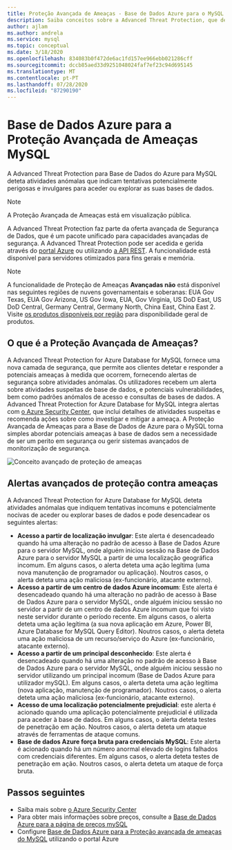 ```yaml
---
title: Proteção Avançada de Ameaças - Base de Dados Azure para o MySQL
description: Saiba conceitos sobre a Advanced Threat Protection, que deteta atividades anómalas de bases de dados que indiquem potenciais ameaças de segurança à base de dados.
author: ajlam
ms.author: andrela
ms.service: mysql
ms.topic: conceptual
ms.date: 3/18/2020
ms.openlocfilehash: 834083b0f472de6ac1fd157ee966ebb021286cff
ms.sourcegitcommit: dccb85aed33d9251048024faf7ef23c94d695145
ms.translationtype: MT
ms.contentlocale: pt-PT
ms.lasthandoff: 07/28/2020
ms.locfileid: "87290190"
---
```

# <a name="azure-database-for-mysql-advanced-threat-protection"></a>Base de Dados Azure para a Proteção Avançada de Ameaças MySQL

A Advanced Threat Protection para Base de Dados do Azure para MySQL deteta atividades anómalas que indicam tentativas potencialmente perigosas e invulgares para aceder ou explorar as suas bases de dados.

> [!NOTE]
> A Proteção Avançada de Ameaças está em visualização pública.

A Advanced Threat Protection faz parte da oferta avançada de Segurança de Dados, que é um pacote unificado para capacidades avançadas de segurança. A Advanced Threat Protection pode ser acedida e gerida através do [portal Azure](https://portal.azure.com) ou utilizando [a API REST](/rest/api/mysql). A funcionalidade está disponível para servidores otimizados para fins gerais e memória.

> [!NOTE]
> A funcionalidade de Proteção de Ameaças **Avançadas não** está disponível nas seguintes regiões de nuvens governamentais e soberanas: EUA Gov Texas, EUA Gov Arizona, US Gov Iowa, EUA, Gov Virginia, US DoD East, US DoD Central, Germany Central, Germany North, China East, China East 2. Visite [os produtos disponíveis por região](https://azure.microsoft.com/global-infrastructure/services/) para disponibilidade geral de produtos.


## <a name="what-is-advanced-threat-protection"></a>O que é a Proteção Avançada de Ameaças?

A Advanced Threat Protection for Azure Database for MySQL fornece uma nova camada de segurança, que permite aos clientes detetar e responder a potenciais ameaças à medida que ocorrem, fornecendo alertas de segurança sobre atividades anómalas. Os utilizadores recebem um alerta sobre atividades suspeitas de base de dados, e potenciais vulnerabilidades, bem como padrões anómalos de acesso e consultas de bases de dados. A Advanced Threat Protection for Azure Database for MySQL integra alertas com [o Azure Security Center](https://azure.microsoft.com/services/security-center/), que inclui detalhes de atividades suspeitas e recomenda ações sobre como investigar e mitigar a ameaça. A Proteção Avançada de Ameaças para a Base de Dados de Azure para o MySQL torna simples abordar potenciais ameaças à base de dados sem a necessidade de ser um perito em segurança ou gerir sistemas avançados de monitorização de segurança. 

![Conceito avançado de proteção de ameaças](media/concepts-data-access-and-security-threat-protection/advanced-threat-protection-concept.png)

## <a name="advanced-threat-protection-alerts"></a>Alertas avançados de proteção contra ameaças 
A Advanced Threat Protection for Azure Database for MySQL deteta atividades anómalas que indiquem tentativas incomuns e potencialmente nocivas de aceder ou explorar bases de dados e pode desencadear os seguintes alertas:
- **Acesso a partir de localização invulgar**: Este alerta é desencadeado quando há uma alteração no padrão de acesso à Base de Dados Azure para o servidor MySQL, onde alguém iniciou sessão na Base de Dados Azure para o servidor MySQL a partir de uma localização geográfica incomum. Em alguns casos, o alerta deteta uma ação legítima (uma nova manutenção de programador ou aplicação). Noutros casos, o alerta deteta uma ação maliciosa (ex-funcionário, atacante externo).
- **Acesso a partir de um centro de dados Azure incomum**: Este alerta é desencadeado quando há uma alteração no padrão de acesso à Base de Dados Azure para o servidor MySQL, onde alguém iniciou sessão no servidor a partir de um centro de dados Azure incomum que foi visto neste servidor durante o período recente. Em alguns casos, o alerta deteta uma ação legítima (a sua nova aplicação em Azure, Power BI, Azure Database for MySQL Query Editor). Noutros casos, o alerta deteta uma ação maliciosa de um recurso/serviço do Azure (ex-funcionário, atacante externo).
- **Acesso a partir de um principal desconhecido**: Este alerta é desencadeado quando há uma alteração no padrão de acesso à Base de Dados Azure para o servidor MySQL, onde alguém iniciou sessão no servidor utilizando um principal incomum (Base de Dados Azure para utilizador mySQL). Em alguns casos, o alerta deteta uma ação legítima (nova aplicação, manutenção de programador). Noutros casos, o alerta deteta uma ação maliciosa (ex-funcionário, atacante externo).
- **Acesso de uma localização potencialmente prejudicial**: este alerta é acionado quando uma aplicação potencialmente prejudicial é utilizada para aceder à base de dados. Em alguns casos, o alerta deteta testes de penetração em ação. Noutros casos, o alerta deteta um ataque através de ferramentas de ataque comuns.
- **Base de dados Azure força bruta para credenciais MySQL**: Este alerta é acionado quando há um número anormal elevado de logins falhados com credenciais diferentes. Em alguns casos, o alerta deteta testes de penetração em ação. Noutros casos, o alerta deteta um ataque de força bruta.

## <a name="next-steps"></a>Passos seguintes

* Saiba mais sobre [o Azure Security Center](https://docs.microsoft.com/azure/security-center/security-center-intro)
* Para obter mais informações sobre preços, consulte a [Base de Dados Azure para a página de preços mySQL](https://azure.microsoft.com/pricing/details/mysql/) 
* Configure [Base de Dados Azure para a Proteção avançada de ameaças do MySQL](howto-database-threat-protection-portal.md) utilizando o portal Azure  
